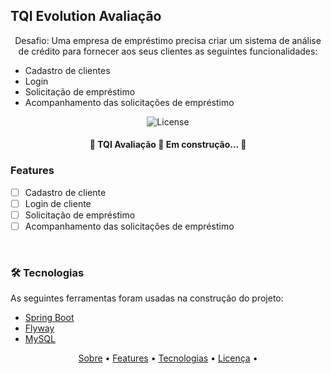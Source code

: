 ## TQI Evolution Avaliação
<p id="sobre" align="center">Desafio: Uma empresa de empréstimo precisa criar um sistema de análise de crédito para fornecer aos seus clientes as seguintes funcionalidades: <ul>
    <li>Cadastro de clientes</li>
    <li>Login</li>
    <li>Solicitação de empréstimo</li>
    <li> Acompanhamento das solicitações de empréstimo</li>
</ul></p>
<p align="center" id="license">  

   <img alt="License" src="https://img.shields.io/badge/license-MIT-brightgreen">
   <a href="https://github.com/tgmarinho/README-ecoleta/stargazers">
    
  </a> 

</p>

<h4 align="center"> 
	🚧  TQI Avaliação 🚀 Em construção...  🚧
</h4>

### Features 

- [ ] Cadastro de cliente
- [ ] Login de cliente
- [ ] Solicitação de empréstimo
- [ ] Acompanhamento das solicitações de empréstimo

<br id="techs">


### 🛠 Tecnologias

As seguintes ferramentas foram usadas na construção do projeto:

- [Spring Boot](https://spring.io/projects/spring-boot)
- [Flyway](https://flywaydb.org/)
- [MySQL](https://www.mysql.com/)



<p align="center">
 <a href="#sobre">Sobre</a> •
 <a href="#license">Features</a> • 
 <a href="#techs">Tecnologias</a> •  
 <a href="#license">Licença</a> • 
</p>